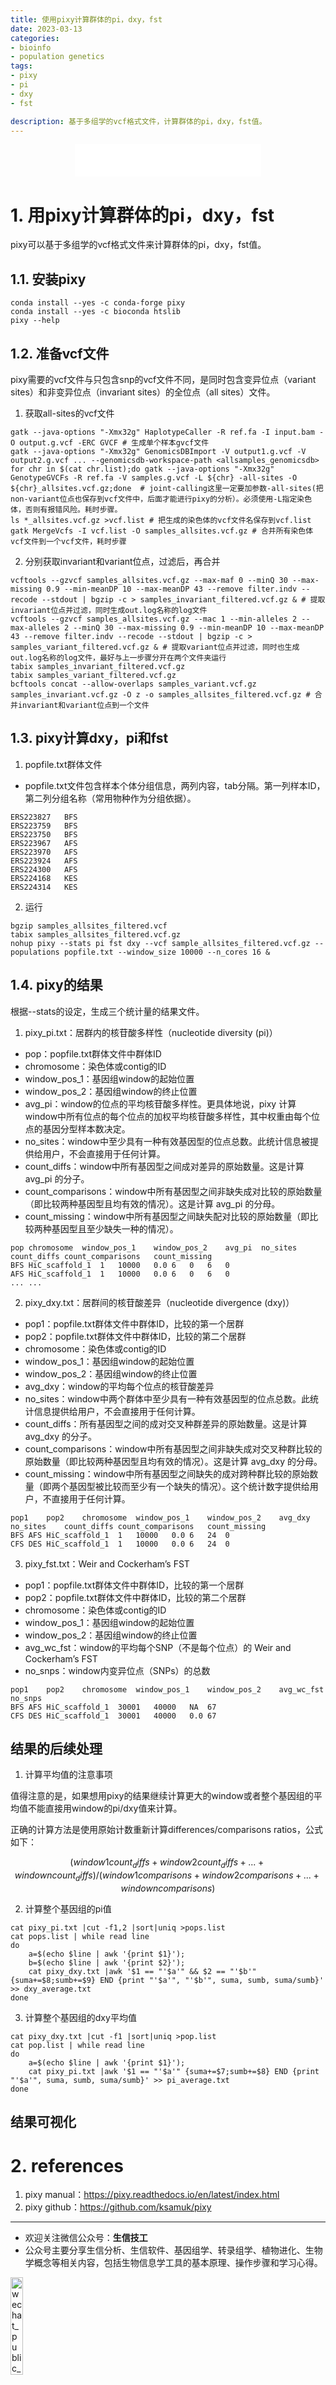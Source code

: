 ```yaml
---
title: 使用pixy计算群体的pi，dxy，fst
date: 2023-03-13
categories:
- bioinfo
- population genetics
tags:
- pixy
- pi
- dxy
- fst

description: 基于多组学的vcf格式文件，计算群体的pi，dxy，fst值。
---
```


<div align="middle"><iframe frameborder="no" border="0" marginwidth="0" marginheight="0" width=298 height=52 src="//music.163.com/outchain/player?type=2&id=105146&auto=1&height=32"></iframe></div>

# 1. 用pixy计算群体的pi，dxy，fst
pixy可以基于多组学的vcf格式文件来计算群体的pi，dxy，fst值。

## 1.1. 安装pixy

```shell
conda install --yes -c conda-forge pixy
conda install --yes -c bioconda htslib
pixy --help
```

## 1.2. 准备vcf文件
pixy需要的vcf文件与只包含snp的vcf文件不同，是同时包含变异位点（variant sites）和非变异位点（invariant sites）的全位点（all sites）文件。

1. 获取all-sites的vcf文件

```shell
gatk --java-options "-Xmx32g" HaplotypeCaller -R ref.fa -I input.bam -O output.g.vcf -ERC GVCF # 生成单个样本gvcf文件
gatk --java-options "-Xmx32g" GenomicsDBImport -V output1.g.vcf -V output2.g.vcf ... --genomicsdb-workspace-path <allsamples_genomicsdb>
for chr in $(cat chr.list);do gatk --java-options "-Xmx32g" GenotypeGVCFs -R ref.fa -V samples.g.vcf -L ${chr} -all-sites -O ${chr}_allsites.vcf.gz;done  # joint-calling这里一定要加参数-all-sites(把non-variant位点也保存到vcf文件中，后面才能进行pixy的分析）。必须使用-L指定染色体，否则有报错风险。耗时步骤。
ls *_allsites.vcf.gz >vcf.list # 把生成的染色体的vcf文件名保存到vcf.list
gatk MergeVcfs -I vcf.list -O samples_allsites.vcf.gz # 合并所有染色体vcf文件到一个vcf文件，耗时步骤
```

2. 分别获取invariant和variant位点，过滤后，再合并

```shell
vcftools --gzvcf samples_allsites.vcf.gz --max-maf 0 --minQ 30 --max-missing 0.9 --min-meanDP 10 --max-meanDP 43 --remove filter.indv --recode --stdout | bgzip -c > samples_invariant_filtered.vcf.gz & # 提取invariant位点并过滤，同时生成out.log名称的log文件
vcftools --gzvcf samples_allsites.vcf.gz --mac 1 --min-alleles 2 --max-alleles 2 --minQ 30 --max-missing 0.9 --min-meanDP 10 --max-meanDP 43 --remove filter.indv --recode --stdout | bgzip -c > samples_variant_filtered.vcf.gz & # 提取variant位点并过滤，同时也生成out.log名称的log文件，最好与上一步骤分开在两个文件夹运行
tabix samples_invariant_filtered.vcf.gz
tabix samples_variant_filtered.vcf.gz
bcftools concat --allow-overlaps samples_variant.vcf.gz samples_invariant.vcf.gz -O z -o samples_allsites_filtered.vcf.gz # 合并invariant和variant位点到一个文件
```

## 1.3. pixy计算dxy，pi和fst
1. popfile.txt群体文件
- popfile.txt文件包含样本个体分组信息，两列内容，tab分隔。第一列样本ID，第二列分组名称（常用物种作为分组依据）。

```
ERS223827   BFS
ERS223759   BFS
ERS223750   BFS
ERS223967   AFS
ERS223970   AFS
ERS223924   AFS
ERS224300   AFS
ERS224168   KES
ERS224314   KES
```

2. 运行

```shell
bgzip samples_allsites_filtered.vcf
tabix samples_allsites_filtered.vcf.gz
nohup pixy --stats pi fst dxy --vcf sample_allsites_filtered.vcf.gz --populations popfile.txt --window_size 10000 --n_cores 16 &
```

## 1.4. pixy的结果
根据--stats的设定，生成三个统计量的结果文件。

1. pixy_pi.txt：居群内的核苷酸多样性（nucleotide diversity (pi)）
- pop：popfile.txt群体文件中群体ID
- chromosome：染色体或contig的ID
- window_pos_1：基因组window的起始位置
- window_pos_2：基因组window的终止位置
- avg_pi：window的位点的平均核苷酸多样性。更具体地说，pixy 计算window中所有位点的每个位点的加权平均核苷酸多样性，其中权重由每个位点的基因分型样本数决定。
- no_sites：window中至少具有一种有效基因型的位点总数。此统计信息被提供给用户，不会直接用于任何计算。
- count_diffs：window中所有基因型之间成对差异的原始数量。这是计算 avg_pi 的分子。
- count_comparisons：window中所有基因型之间非缺失成对比较的原始数量（即比较两种基因型且均有效的情况）。这是计算 avg_pi 的分母。
- count_missing：window中所有基因型之间缺失配对比较的原始数量（即比较两种基因型且至少缺失一种的情况）。

```
pop	chromosome	window_pos_1	window_pos_2	avg_pi	no_sites	count_diffs	count_comparisons	count_missing
BFS	HiC_scaffold_1	1	10000	0.0	6	0	6	0
AFS	HiC_scaffold_1	1	10000	0.0	6	0	6	0
... ...
```

2. pixy_dxy.txt：居群间的核苷酸差异（nucleotide divergence (dxy)）
- pop1：popfile.txt群体文件中群体ID，比较的第一个居群
- pop2：popfile.txt群体文件中群体ID，比较的第二个居群
- chromosome：染色体或contig的ID
- window_pos_1：基因组window的起始位置
- window_pos_2：基因组window的终止位置
- avg_dxy：window的平均每个位点的核苷酸差异
- no_sites：window中两个群体中至少具有一种有效基因型的位点总数。此统计信息提供给用户，不会直接用于任何计算。
- count_diffs：所有基因型之间的成对交叉种群差异的原始数量。这是计算 avg_dxy 的分子。
- count_comparisons：window中所有基因型之间非缺失成对交叉种群比较的原始数量（即比较两种基因型且均有效的情况）。这是计算 avg_dxy 的分母。
- count_missing：window中所有基因型之间缺失的成对跨种群比较的原始数量（即两个基因型被比较而至少有一个缺失的情况）。这个统计数字提供给用户，不直接用于任何计算。

```
pop1	pop2	chromosome	window_pos_1	window_pos_2	avg_dxy	no_sites    count_diffs	count_comparisons	count_missing
BFS	AFS	HiC_scaffold_1	1	10000	0.0	6	24	0
CFS	DES	HiC_scaffold_1	1	10000	0.0	6	24	0
```

3. pixy_fst.txt：Weir and Cockerham’s FST
- pop1：popfile.txt群体文件中群体ID，比较的第一个居群
- pop2：popfile.txt群体文件中群体ID，比较的第二个居群
- chromosome：染色体或contig的ID
- window_pos_1：基因组window的起始位置
- window_pos_2：基因组window的终止位置
- avg_wc_fst：window的平均每个SNP（不是每个位点）的 Weir and Cockerham’s FST 
- no_snps：window内变异位点（SNPs）的总数

```
pop1	pop2	chromosome	window_pos_1	window_pos_2	avg_wc_fst	no_snps
BFS	AFS	HiC_scaffold_1	30001	40000	NA	67
CFS	DES	HiC_scaffold_1	30001	40000	0.0	67
```

## 结果的后续处理
1. 计算平均值的注意事项

值得注意的是，如果想用pixy的结果继续计算更大的window或者整个基因组的平均值不能直接用window的pi/dxy值来计算。

正确的计算方法是使用原始计数重新计算differences/comparisons ratios，公式如下：

$$(window 1 count_diffs + window 2 count_diffs + ... + window n count_diffs) / (window 1 comparisons + window 2 comparisons + ... + window n comparisons)$$

2. 计算整个基因组的pi值

```shell
cat pixy_pi.txt |cut -f1,2 |sort|uniq >pops.list
cat pops.list | while read line
do
    a=$(echo $line | awk '{print $1}');
    b=$(echo $line | awk '{print $2}');
    cat pixy_dxy.txt |awk '$1 == "'$a'" && $2 == "'$b'" {suma+=$8;sumb+=$9} END {print "'$a'", "'$b'", suma, sumb, suma/sumb}' >> dxy_average.txt
done
```

3. 计算整个基因组的dxy平均值

```shell
cat pixy_dxy.txt |cut -f1 |sort|uniq >pop.list
cat pop.list | while read line
do
    a=$(echo $line | awk '{print $1}');
    cat pixy_pi.txt |awk '$1 == "'$a'" {suma+=$7;sumb+=$8} END {print "'$a'", suma, sumb, suma/sumb}' >> pi_average.txt
done
```

## 结果可视化


# 2. references
1. pixy manual：https://pixy.readthedocs.io/en/latest/index.html
2. pixy github：https://github.com/ksamuk/pixy

-------

- 欢迎关注微信公众号：**生信技工**
- 公众号主要分享生信分析、生信软件、基因组学、转录组学、植物进化、生物学概念等相关内容，包括生物信息学工具的基本原理、操作步骤和学习心得。

<img src="https://github.com/yanzhongsino/yanzhongsino.github.io/blob/hexo/source/wechat/Wechat_public_qrcode.jpg?raw=true" width=20% title="wechat_public_QRcode.png" align=center/>